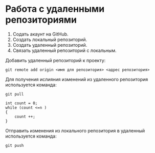 # Работа с удаленными репозиториями

1. Содать акаунт на GitHub.
2. Создать локальный репозиторий.
3. Создать удаленный репозиторий.
4. Связать удаленный репозиторий с локальным.

Добавить удаленный репозиторий к проекту:
```
git remote add origin <имя для репозитория> <адрес репозитория>
```
Для получения ислияния изменений из удаленного репозитория используется команда:
```
git pull
```

```
int count = 0;
while (count <=n )
{
    count ++;
}
```
Отправить изменения из локального репозитория в удаленный используется команда:
```
git push
```
